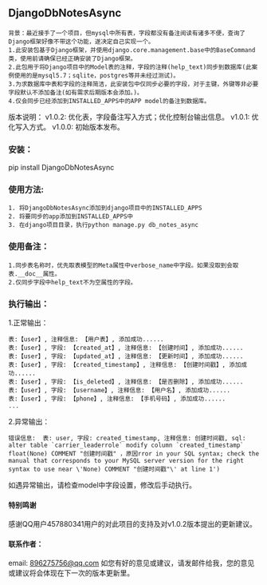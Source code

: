## DjangoDbNotesAsync
```
背景：最近接手了一个项目，但mysql中所有表，字段都没有备注阅读有诸多不便，查询了Django框架好像不带这个功能，遂决定自己实现一个。
1.此安装包基于Django框架，并使用django.core.management.base中的BaseCommand类，使用前请确保已经正确安装了Django框架。
2.此包用于将Django项目中的Model表的注释，字段的注释(help_text)同步到数据库(此案例使用的是mysql5.7；sqlite，postgres等并未经过测试)。
3.为求数据库中表和字段的注释简洁，此安装包中仅同步必要的字段，对于主键，外键等非必要字段默认不添加备注(如有需求后期版本会添加。)。
4.仅会同步已经添加到INSTALLED_APPS中的APP model的备注到数据库。
```

版本说明：
v1.0.2: 优化表，字段备注写入方式；优化控制台输出信息。
v1.0.1: 优化写入方式。
v1.0.0: 初始版本发布。

### 安装：
  pip install DjangoDbNotesAsync

### 使用方法:
```
1. 将DjangoDbNotesAsync添加到django项目中的INSTALLED_APPS
2. 将要同步的app添加到INSTALLED_APPS中
3. 在django项目目录，执行python manage.py db_notes_async
```
### 使用备注：
```
1.同步表名称时，优先取表模型的Meta属性中verbose_name中字段。如果没取到会取表.__doc__属性。
2.仅同步字段中help_text不为空属性的字段。
```

### 执行输出：
1.正常输出：
  ```
表:【user】, 注释信息: 【用户表】, 添加成功......
表:【user】, 字段: 【created_at】, 注释信息: 【创建时间】, 添加成功......
表:【user】, 字段: 【updated_at】, 注释信息: 【更新时间】, 添加成功......
表:【user】, 字段: 【created_timestamp】, 注释信息: 【创建时间戳】, 添加成功......
表:【user】, 字段: 【is_deleted】, 注释信息: 【是否删除】, 添加成功......
表:【user】, 字段: 【username】, 注释信息: 【用户名】, 添加成功......
表:【user】, 字段: 【phone】, 注释信息: 【手机号码】, 添加成功......
  ...
  ```
2.异常输出：
  ```
  错误信息:  表: user, 字段: created_timestamp, 注释信息: 创建时间戳, sql: alter table `carrier_leaderrole` modify column `created_timestamp` float(None) COMMENT "创建时间戳" ，原因rror in your SQL syntax; check the manual that corresponds to your MySQL server version for the right syntax to use near \'None) COMMENT "创建时间戳"\' at line 1')
  ```
  如遇异常输出，请检查model中字段设置，修改后手动执行。
  
#### 特别鸣谢
感谢QQ用户457880341用户的对此项目的支持及对v1.0.2版本提出的更新建议。

#### 联系作者：
  email: 896275756@qq.com
  如您有好的意见或建议，请发邮件给我，您的意见或建议将会体现在下一次的版本更新里。
